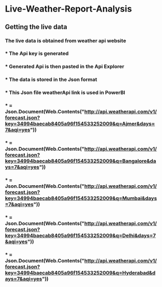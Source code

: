 # Live-Weather-Report-Analysis
## Getting the live data
### The live data is obtained from weather api website
### * The Api key is generated
### * Generated Api is then pasted in the Api Explorer
### * The data is stored in the Json format
### * This Json file weatherApi link is used in PowerBI
### * = Json.Document(Web.Contents("http://api.weatherapi.com/v1/forecast.json?key=34994baecab8405a96f154533252009&q=Ajmer&days=7&aqi=yes"))
### * = Json.Document(Web.Contents("http://api.weatherapi.com/v1/forecast.json?key=34994baecab8405a96f154533252009&q=Bangalore&days=7&aqi=yes"))
### * = Json.Document(Web.Contents("http://api.weatherapi.com/v1/forecast.json?key=34994baecab8405a96f154533252009&q=Mumbai&days=7&aqi=yes"))
### * = Json.Document(Web.Contents("http://api.weatherapi.com/v1/forecast.json?key=34994baecab8405a96f154533252009&q=Delhi&days=7&aqi=yes"))
### * = Json.Document(Web.Contents("http://api.weatherapi.com/v1/forecast.json?key=34994baecab8405a96f154533252009&q=Hyderabad&days=7&aqi=yes"))
